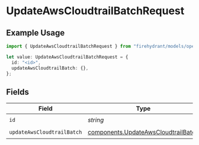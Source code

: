 # UpdateAwsCloudtrailBatchRequest

## Example Usage

```typescript
import { UpdateAwsCloudtrailBatchRequest } from "firehydrant/models/operations";

let value: UpdateAwsCloudtrailBatchRequest = {
  id: "<id>",
  updateAwsCloudtrailBatch: {},
};
```

## Fields

| Field                                                                                      | Type                                                                                       | Required                                                                                   | Description                                                                                |
| ------------------------------------------------------------------------------------------ | ------------------------------------------------------------------------------------------ | ------------------------------------------------------------------------------------------ | ------------------------------------------------------------------------------------------ |
| `id`                                                                                       | *string*                                                                                   | :heavy_check_mark:                                                                         | N/A                                                                                        |
| `updateAwsCloudtrailBatch`                                                                 | [components.UpdateAwsCloudtrailBatch](../../models/components/updateawscloudtrailbatch.md) | :heavy_check_mark:                                                                         | N/A                                                                                        |